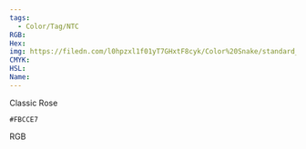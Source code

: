 ```yaml
---
tags:
  - Color/Tag/NTC
RGB:
Hex:
img: https://filedn.com/l0hpzxl1f01yT7GHxtF8cyk/Color%20Snake/standard_csv_to_svg/%23/FBCCE7.svg
CMYK:
HSL:
Name:
---
```

Classic Rose
```palette
#FBCCE7
```
RGB
